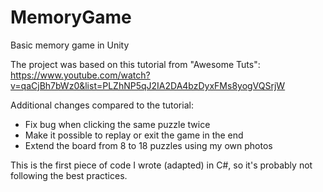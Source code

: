 # MemoryGame
Basic memory game in Unity

The project was based on this tutorial from "Awesome Tuts": https://www.youtube.com/watch?v=qaCjBh7bWz0&list=PLZhNP5qJ2IA2DA4bzDyxFMs8yogVQSrjW

Additional changes compared to the tutorial:
  * Fix bug when clicking the same puzzle twice
  * Make it possible to replay or exit the game in the end
  * Extend the board from 8 to 18 puzzles using my own photos

This is the first piece of code I wrote (adapted) in C#, so it's probably not following the best practices.
